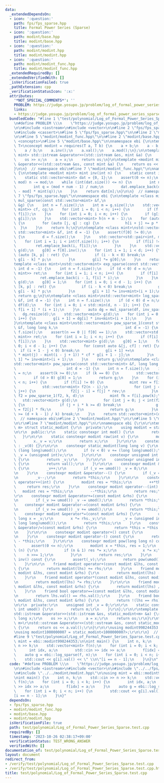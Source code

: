 ```yaml
---
data:
  _extendedDependsOn:
  - icon: ':question:'
    path: fps/fps_sparse.hpp
    title: Formal Power Series (Sparse)
  - icon: ':question:'
    path: modint/base.hpp
    title: modint/base.hpp
  - icon: ':question:'
    path: modint/modint.hpp
    title: modint/modint.hpp
  - icon: ':question:'
    path: modint/modint_func.hpp
    title: modint/modint_func.hpp
  _extendedRequiredBy: []
  _extendedVerifiedWith: []
  _isVerificationFailed: true
  _pathExtension: cpp
  _verificationStatusIcon: ':x:'
  attributes:
    '*NOT_SPECIAL_COMMENTS*': ''
    PROBLEM: https://judge.yosupo.jp/problem/log_of_formal_power_series_sparse
    links:
    - https://judge.yosupo.jp/problem/log_of_formal_power_series_sparse
  bundledCode: "#line 1 \"test/polynomial/Log_of_Formal_Power_Series_Sparse.test.cpp\"\
    \n#define PROBLEM \\\n    \"https://judge.yosupo.jp/problem/log_of_formal_power_series_sparse\"\
    \n\n#include <iostream>\n#include <vector>\n\n#line 2 \"fps/fps_sparse.hpp\"\n\
    \n#include <cassert>\n#line 5 \"fps/fps_sparse.hpp\"\n\n#line 2 \"modint/modint_func.hpp\"\
    \n\n#line 5 \"modint/modint_func.hpp\"\n\n#line 2 \"modint/base.hpp\"\n\n#include\
    \ <concepts>\n#line 5 \"modint/base.hpp\"\n\nnamespace ebi {\n\ntemplate <class\
    \ T>\nconcept modint = requires(T a, T b) {\n    a + b;\n    a - b;\n    a *b;\n\
    \    a / b;\n    a.inv();\n    a.val();\n    a.mod();\n};\n\ntemplate <modint\
    \ mint> std::istream &operator>>(std::istream &os, mint &a) {\n    long long x;\n\
    \    os >> x;\n    a = x;\n    return os;\n}\n\ntemplate <modint mint>\nstd::ostream\
    \ &operator<<(std::ostream &os, const mint &a) {\n    return os << a.val();\n\
    }\n\n}  // namespace ebi\n#line 7 \"modint/modint_func.hpp\"\n\nnamespace ebi\
    \ {\n\ntemplate <modint mint> mint inv(int n) {\n    static const int mod = mint::mod();\n\
    \    static std::vector<mint> dat = {0, 1};\n    assert(0 <= n);\n    if (n >=\
    \ mod) n -= mod;\n    while (int(dat.size()) <= n) {\n        int num = dat.size();\n\
    \        int q = (mod + num - 1) / num;\n        dat.emplace_back(dat[num * q\
    \ - mod] * mint(q));\n    }\n    return dat[n];\n}\n\n}  // namespace ebi\n#line\
    \ 7 \"fps/fps_sparse.hpp\"\n\nnamespace ebi {\n\ntemplate <class mint>\nstd::vector<mint>\
    \ mul_sparse(const std::vector<mint> &f,\n                             const std::vector<mint>\
    \ &g) {\n    int n = f.size();\n    int m = g.size();\n    std::vector<std::pair<int,\
    \ mint>> cf, cg;\n    for (int i = 0; i < n; i++) {\n        if (f[i] != 0) cf.emplace_back(i,\
    \ f[i]);\n    }\n    for (int i = 0; i < m; i++) {\n        if (g[i] != 0) cg.emplace_back(i,\
    \ g[i]);\n    }\n    std::vector<mint> h(n + m - 1);\n    for (auto [i, p] : cf)\
    \ {\n        for (auto [j, q] : cg) {\n            h[i + j] += p * q;\n      \
    \  }\n    }\n    return h;\n}\n\ntemplate <class mint>\nstd::vector<mint> inv_sparse(const\
    \ std::vector<mint> &f, int d = -1) {\n    assert(f[0] != 0);\n    if (d < 0)\
    \ {\n        d = f.size();\n    }\n    std::vector<std::pair<int, mint>> ret;\n\
    \    for (int i = 1; i < int(f.size()); i++) {\n        if (f[i] != 0) {\n   \
    \         ret.emplace_back(i, f[i]);\n        }\n    }\n    std::vector<mint>\
    \ g(d);\n    g[0] = f[0].inv();\n    for (int i = 1; i < d; i++) {\n        for\
    \ (auto [k, p] : ret) {\n            if (i - k < 0) break;\n            g[i] -=\
    \ g[i - k] * p;\n        }\n        g[i] *= g[0];\n    }\n    return g;\n}\n\n\
    template <class mint>\nstd::vector<mint> exp_sparse(const std::vector<mint> &f,\
    \ int d = -1) {\n    int n = f.size();\n    if (d < 0) d = n;\n    std::vector<std::pair<int,\
    \ mint>> ret;\n    for (int i = 1; i < n; i++) {\n        if (f[i] != 0) {\n \
    \           ret.emplace_back(i - 1, f[i] * i);\n        }\n    }\n    std::vector<mint>\
    \ g(d);\n    g[0] = 1;\n    for (int i = 0; i < d - 1; i++) {\n        for (auto\
    \ [k, p] : ret) {\n            if (i - k < 0) break;\n            g[i + 1] +=\
    \ g[i - k] * p;\n        }\n        g[i + 1] *= inv<mint>(i + 1);\n    }\n   \
    \ return g;\n}\n\ntemplate <class mint>\nstd::vector<mint> log_sparse(const std::vector<mint>\
    \ &f, int d = -1) {\n    int n = f.size();\n    if (d < 0) d = n;\n    std::vector<mint>\
    \ df(d);\n    for (int i = 0; i < std::min(d, n - 1); i++) {\n        df[i] =\
    \ f[i + 1] * (i + 1);\n    }\n    auto dg = mul_sparse(df, inv_sparse(f));\n \
    \   dg.resize(d);\n    std::vector<mint> g(d);\n    for (int i = 0; i < d - 1;\
    \ i++) {\n        g[i + 1] = dg[i] * inv<mint>(i + 1);\n    }\n    return g;\n\
    }\n\ntemplate <class mint>\nstd::vector<mint> pow_sparse_1(const std::vector<mint>\
    \ &f, long long k,\n                               int d = -1) {\n    int n =\
    \ f.size();\n    assert(n == 0 || f[0] == 1);\n    std::vector<std::pair<int,\
    \ mint>> ret;\n    for (int i = 1; i < n; i++) {\n        if (f[i] != 0) ret.emplace_back(i,\
    \ f[i]);\n    }\n    std::vector<mint> g(d);\n    g[0] = 1;\n    for (int i =\
    \ 0; i < d - 1; i++) {\n        for (const auto &[j, cf] : ret) {\n          \
    \  if (i + 1 - j < 0) break;\n            g[i + 1] +=\n                (mint(k)\
    \ * mint(j) - mint(i - j + 1)) * cf * g[i + 1 - j];\n        }\n        g[i +\
    \ 1] *= inv<mint>(i + 1);\n    }\n    return g;\n}\n\ntemplate <class mint>\n\
    std::vector<mint> pow_sparse(const std::vector<mint> &f, long long k,\n      \
    \                       int d = -1) {\n    int n = f.size();\n    if (d < 0) d\
    \ = n;\n    assert(k >= 0);\n    if (k == 0) {\n        std::vector<mint> g(d);\n\
    \        if (d > 0) g[0] = 1;\n        return g;\n    }\n    for (int i = 0; i\
    \ < n; i++) {\n        if (f[i] != 0) {\n            mint rev = f[i].inv();\n\
    \            std::vector<mint> f2(n - i);\n            for (int j = i; j < n;\
    \ j++) {\n                f2[j - i] = f[j] * rev;\n            }\n           \
    \ f2 = pow_sparse_1(f2, k, d);\n            mint fk = f[i].pow(k);\n         \
    \   std::vector<mint> g(d);\n            for (int j = 0; j < int(f2.size()); j++)\
    \ {\n                if (j + i * k >= d) break;\n                g[j + i * k]\
    \ = f2[j] * fk;\n            }\n            return g;\n        }\n        if (i\
    \ >= (d + k - 1) / k) break;\n    }\n    return std::vector<mint>(d);\n}\n\n}\
    \  // namespace ebi\n#line 2 \"modint/modint.hpp\"\n\r\n#line 5 \"modint/modint.hpp\"\
    \n\r\n#line 7 \"modint/modint.hpp\"\n\r\nnamespace ebi {\r\n\r\ntemplate <int\
    \ m> struct static_modint {\r\n  private:\r\n    using modint = static_modint;\r\
    \n\r\n  public:\r\n    static constexpr int mod() {\r\n        return m;\r\n \
    \   }\r\n\r\n    static constexpr modint raw(int v) {\r\n        modint x;\r\n\
    \        x._v = v;\r\n        return x;\r\n    }\r\n\r\n    constexpr static_modint()\
    \ : _v(0) {}\r\n\r\n    constexpr static_modint(long long v) {\r\n        v %=\
    \ (long long)umod();\r\n        if (v < 0) v += (long long)umod();\r\n       \
    \ _v = (unsigned int)v;\r\n    }\r\n\r\n    constexpr unsigned int val() const\
    \ {\r\n        return _v;\r\n    }\r\n\r\n    constexpr unsigned int value() const\
    \ {\r\n        return val();\r\n    }\r\n\r\n    constexpr modint &operator++()\
    \ {\r\n        _v++;\r\n        if (_v == umod()) _v = 0;\r\n        return *this;\r\
    \n    }\r\n    constexpr modint &operator--() {\r\n        if (_v == 0) _v = umod();\r\
    \n        _v--;\r\n        return *this;\r\n    }\r\n\r\n    constexpr modint\
    \ operator++(int) {\r\n        modint res = *this;\r\n        ++*this;\r\n   \
    \     return res;\r\n    }\r\n    constexpr modint operator--(int) {\r\n     \
    \   modint res = *this;\r\n        --*this;\r\n        return res;\r\n    }\r\n\
    \r\n    constexpr modint &operator+=(const modint &rhs) {\r\n        _v += rhs._v;\r\
    \n        if (_v >= umod()) _v -= umod();\r\n        return *this;\r\n    }\r\n\
    \    constexpr modint &operator-=(const modint &rhs) {\r\n        _v -= rhs._v;\r\
    \n        if (_v >= umod()) _v += umod();\r\n        return *this;\r\n    }\r\n\
    \    constexpr modint &operator*=(const modint &rhs) {\r\n        unsigned long\
    \ long x = _v;\r\n        x *= rhs._v;\r\n        _v = (unsigned int)(x % (unsigned\
    \ long long)umod());\r\n        return *this;\r\n    }\r\n    constexpr modint\
    \ &operator/=(const modint &rhs) {\r\n        return *this = *this * rhs.inv();\r\
    \n    }\r\n\r\n    constexpr modint operator+() const {\r\n        return *this;\r\
    \n    }\r\n    constexpr modint operator-() const {\r\n        return modint()\
    \ - *this;\r\n    }\r\n\r\n    constexpr modint pow(long long n) const {\r\n \
    \       assert(0 <= n);\r\n        modint x = *this, res = 1;\r\n        while\
    \ (n) {\r\n            if (n & 1) res *= x;\r\n            x *= x;\r\n       \
    \     n >>= 1;\r\n        }\r\n        return res;\r\n    }\r\n    constexpr modint\
    \ inv() const {\r\n        assert(_v);\r\n        return pow(umod() - 2);\r\n\
    \    }\r\n\r\n    friend modint operator+(const modint &lhs, const modint &rhs)\
    \ {\r\n        return modint(lhs) += rhs;\r\n    }\r\n    friend modint operator-(const\
    \ modint &lhs, const modint &rhs) {\r\n        return modint(lhs) -= rhs;\r\n\
    \    }\r\n    friend modint operator*(const modint &lhs, const modint &rhs) {\r\
    \n        return modint(lhs) *= rhs;\r\n    }\r\n\r\n    friend modint operator/(const\
    \ modint &lhs, const modint &rhs) {\r\n        return modint(lhs) /= rhs;\r\n\
    \    }\r\n    friend bool operator==(const modint &lhs, const modint &rhs) {\r\
    \n        return lhs.val() == rhs.val();\r\n    }\r\n    friend bool operator!=(const\
    \ modint &lhs, const modint &rhs) {\r\n        return !(lhs == rhs);\r\n    }\r\
    \n\r\n  private:\r\n    unsigned int _v = 0;\r\n\r\n    static constexpr unsigned\
    \ int umod() {\r\n        return m;\r\n    }\r\n};\r\n\r\ntemplate <int m>\r\n\
    std::istream &operator>>(std::istream &os, static_modint<m> &a) {\r\n    long\
    \ long x;\r\n    os >> x;\r\n    a = x;\r\n    return os;\r\n}\r\ntemplate <int\
    \ m>\r\nstd::ostream &operator<<(std::ostream &os, const static_modint<m> &a)\
    \ {\r\n    return os << a.val();\r\n}\r\n\r\nusing modint998244353 = static_modint<998244353>;\r\
    \nusing modint1000000007 = static_modint<1000000007>;\r\n\r\n}  // namespace ebi\n\
    #line 9 \"test/polynomial/Log_of_Formal_Power_Series_Sparse.test.cpp\"\n\nusing\
    \ mint = ebi::modint998244353;\n\nint main() {\n    int n, k;\n    std::cin >>\
    \ n >> k;\n    std::vector<mint> f(n);\n    for (int i = 0; i < k; i++) {\n  \
    \      int idx, a;\n        std::cin >> idx >> a;\n        f[idx] = a;\n    }\n\
    \    auto g = ebi::log_sparse(f, n);\n    for (int i = 0; i < n; i++) {\n    \
    \    std::cout << g[i].val() << \" \\n\"[i == n - 1];\n    }\n}\n"
  code: "#define PROBLEM \\\n    \"https://judge.yosupo.jp/problem/log_of_formal_power_series_sparse\"\
    \n\n#include <iostream>\n#include <vector>\n\n#include \"../../fps/fps_sparse.hpp\"\
    \n#include \"../../modint/modint.hpp\"\n\nusing mint = ebi::modint998244353;\n\
    \nint main() {\n    int n, k;\n    std::cin >> n >> k;\n    std::vector<mint>\
    \ f(n);\n    for (int i = 0; i < k; i++) {\n        int idx, a;\n        std::cin\
    \ >> idx >> a;\n        f[idx] = a;\n    }\n    auto g = ebi::log_sparse(f, n);\n\
    \    for (int i = 0; i < n; i++) {\n        std::cout << g[i].val() << \" \\n\"\
    [i == n - 1];\n    }\n}"
  dependsOn:
  - fps/fps_sparse.hpp
  - modint/modint_func.hpp
  - modint/base.hpp
  - modint/modint.hpp
  isVerificationFile: true
  path: test/polynomial/Log_of_Formal_Power_Series_Sparse.test.cpp
  requiredBy: []
  timestamp: '2023-10-26 02:38:17+09:00'
  verificationStatus: TEST_WRONG_ANSWER
  verifiedWith: []
documentation_of: test/polynomial/Log_of_Formal_Power_Series_Sparse.test.cpp
layout: document
redirect_from:
- /verify/test/polynomial/Log_of_Formal_Power_Series_Sparse.test.cpp
- /verify/test/polynomial/Log_of_Formal_Power_Series_Sparse.test.cpp.html
title: test/polynomial/Log_of_Formal_Power_Series_Sparse.test.cpp
---
```

